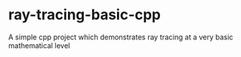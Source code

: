 # ray-tracing-basic-cpp
A simple cpp project which demonstrates ray tracing at a very basic mathematical level
